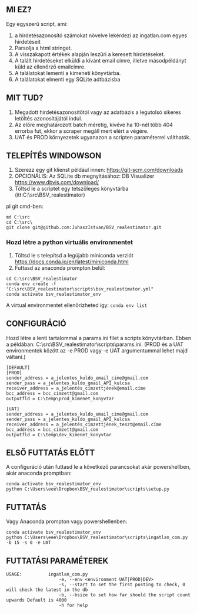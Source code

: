 ## MI EZ?
Egy egyszerű script, ami:
1. a hirdetésazonosító számokat növelve lekérdezi az ingatlan.com egyes hirdetéseit
1. Parsolja a html stringet.
1. A visszakapott értékek alapján leszűri a keresett hirdetéseket. 
1. A talált hirdetéseket elküldi a kívánt email címre, illetve másodpéldányt küld az ellenőrző emailcímre.
1. A találatokat lementi a kimeneti könyvtárba.
1. A találatokat elmenti egy SQLite adtbázisba

## MIT TUD?

1. Megadott hirdetésazonosítőtól vagy az adatbázis a legutolsó sikeres letöltés azonosítájától indul.
1. Az előre meghatározott batch méretig, kivéve ha 10-nél több 404 errorba fut, ekkor a scraper megáll mert elért a végére.
1. UAT és PROD környezetek ugyanazon a scripten paraméterrel válthatók. 


## TELEPÍTÉS WINDOWSON
1. Szerezz egy git klienst például innen: https://git-scm.com/downloads 
2. OPCIONÁLIS: Az SQLite db megnyitásához: DB Visualizer  https://www.dbvis.com/download/
3. Töltsd le a scriptet egy tetszőleges könyvtárba (itt:C:\src\BSV_realestimator) 

pl git cmd-ben:
```
md C:\src
cd C:\src\
git clone git@github.com:JuhaszIstvan/BSV_realestimator.git
```

### Hozd létre a python virtuális environmentet
1. Töltsd le s telepítsd a legújabb miniconda verziót https://docs.conda.io/en/latest/miniconda.html
1. Futtasd az anaconda prompton belül:
```
cd C:\src\BSV_realestimator
conda env create -f "C:\src\BSV_realestimator\scripts\bsv_realestimator.yml"
conda activate bsv_realestimator_env
```
A virtual environmentet ellenőrizheted így: ```conda env list```
## CONFIGURÁCIÓ
Hozd létre a lenti tartalommal a  params.ini filet a scripts könyvtárban. Ebben a példában: C:\src\BSV_realestimator\scripts\params.ini. 
(PROD és a UAT environmentek között az -e PROD vagy -e UAT argumentummal lehet majd váltani.)
```
[DEFAULT]
[PROD]
sender_address = a_jelentes_kuldo_email_cime@gmail.com
sender_pass = a_jelentes_kuldo_gmail_API_kulcsa
receiver_address = a_jelentés_címzettjének@email.címe
bcc_address = bcc_címzett@gmail.com
outputfld = C:\temp\prod_kimenet_konyvtar

[UAT]
sender_address = a_jelentes_kuldo_email_cime@gmail.com
sender_pass = a_jelentes_kuldo_gmail_API_kulcsa
receiver_address = a_jelentés_címzettjének_teszt@email.címe
bcc_address = bcc_címzett@gmail.com
outputfld = C:\temp\dev_kimenet_konyvtar
```

## ELSŐ FUTTATÁS ELŐTT

A configuráció után futtasd le  a következő parancsokat akár powershellben, akár anaconda promptban:

```
conda activate bsv_realestimator_env
python C:\Users\eee\Dropbox\BSV_realestimator\scripts\setup.py
```

## FUTTATÁS
Vagy Anaconda prompton vagy powershellenben:
```
conda activate bsv_realestimator_env
python C:\Users\eee\Dropbox\BSV_realestimator\scripts\ingatlan_com.py -b 15 -s 0 -e UAT
```



## FUTTATÁSI PARAMÉTEREK
```
USAGE:          ingatlan_com.py 
                    -e, --env <environment UAT|PROD|DEV>
                    -s, --start to set the first posting to check, 0 will check the latest in the db
                    -b, --bsize to set how far should the script count upwards Default is 4000
                    -h for help
```
